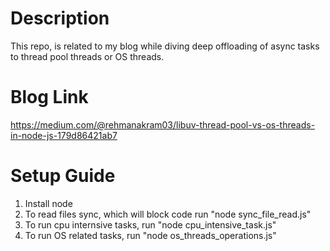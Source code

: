 # Description

This repo, is related to my blog while diving deep offloading of async tasks to thread pool threads or OS threads.

# Blog Link
https://medium.com/@rehmanakram03/libuv-thread-pool-vs-os-threads-in-node-js-179d86421ab7

# Setup Guide

1. Install node
2. To read files sync, which will block code run "node sync_file_read.js"
3. To run cpu internsive tasks, run "node cpu_intensive_task.js"
4. To run OS related tasks, run "node os_threads_operations.js"
